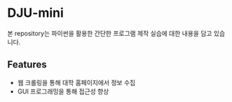# DJU-mini
본 repository는 파이썬을 활용한 간단한 프로그램 제작 실습에 대한 내용을 담고 있습니다.
## Features
* 웹 크롤링을 통해 대학 홈페이지에서 정보 수집
* GUI 프로그래밍을 통해 접근성 향상